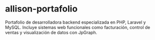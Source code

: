 # allison-portafolio
Portafolio de desarrolladora backend especializada en PHP, Laravel y MySQL. Incluye sistemas web funcionales como facturación, control de ventas y visualización de datos con JpGraph.

